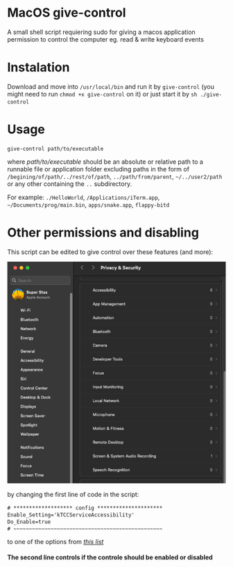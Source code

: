 # MacOS give-control
A small shell script requiering sudo for giving a macos application permission to control the computer eg. read &amp; write keyboard events

# Instalation
Download and move into `/usr/local/bin` and run it by `give-control` (you might need  to run `chmod +x give-control` on it) or just start it by `sh ./give-control`

# Usage
```
give-control path/to/executable
```
where _path/to/executable_ should be an absolute or relative path to a runnable file or application folder excluding paths in the form of `/begining/of/path/../rest/of/path`, `../path/from/parent`, `~/../user2/path` or any other containing the `..` subdirectory.

For example: `./HelloWorld`, `/Applications/iTerm.app`, `~/Documents/prog/main.bin`, `apps/snake.app`, `flappy-bitd`

# Other permissions and disabling
This script can be edited to give control over these features (and more):

![image info](./images/security_privacy.png)

by changing the first line of code in the script:
```
# ******************* config *********************
Enable_Setting='kTCCServiceAccessibility'
Do_Enable=true
# ~~~~~~~~~~~~~~~~~~~~~~~~~~~~~~~~~~~~~~~~~~~~~~~~
```
to one of the options from
_[this list](https://github.com/AtlasGondal/macos-pentesting-resources/blob/main/tccd/kTCCService.md)_

#### The second line controls if the controle should be enabled or disabled

